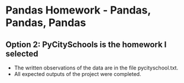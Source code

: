 # Pandas Homework - Pandas, Pandas, Pandas

## Option 2: PyCitySchools is the homework I selected 


* The written observations of the data are in the file pycityschool.txt.
* All expected outputs of the project were completed.